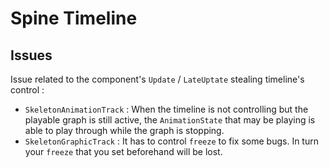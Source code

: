 # Spine Timeline

## Issues

Issue related to the component's `Update` / `LateUptate` stealing timeline's control : 
 
- `SkeletonAnimationTrack` : When the timeline is not controlling but the playable graph is still active, the `AnimationState` that may be playing is able to play through while the graph is stopping.
- `SkeletonGraphicTrack` : It has to control `freeze` to fix some bugs. In turn your `freeze` that you set beforehand will be lost.